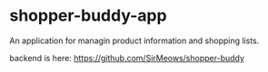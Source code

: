 # shopper-buddy-app

An application for managin product information and shopping lists.

backend is here: https://github.com/SirMeows/shopper-buddy

